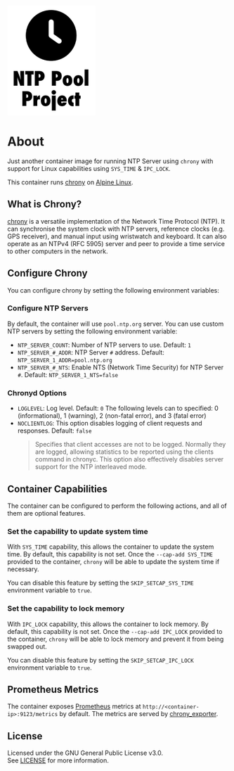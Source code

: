 <img src=".github/assets/ntppool.png" width="200px" /><br/>

# About
Just another container image for running NTP Server using `chrony` with support for Linux capabilities using `SYS_TIME` & `IPC_LOCK`.

This container runs [chrony](https://chrony-project.org/) on [Alpine Linux](https://alpinelinux.org/).

## What is Chrony?
[chrony](https://chrony-project.org/) is a versatile implementation of the Network Time Protocol (NTP). It can synchronise the system clock with NTP servers, reference clocks (e.g. GPS receiver), and manual input using wristwatch and keyboard. It can also operate as an NTPv4 (RFC 5905) server and peer to provide a time service to other computers in the network.

## Configure Chrony
You can configure chrony by setting the following environment variables:

### Configure NTP Servers

By default, the container will use `pool.ntp.org` server. You can use custom NTP servers by setting the following environment variable:

- `NTP_SERVER_COUNT`: Number of NTP servers to use. Default: `1`
- `NTP_SERVER_#_ADDR`: NTP Server `#` address. Default: `NTP_SERVER_1_ADDR=pool.ntp.org`
- `NTP_SERVER_#_NTS`: Enable NTS (Network Time Security) for NTP Server `#`. Default: `NTP_SERVER_1_NTS=false`

### Chronyd Options

- `LOGLEVEL`: Log level. Default: `0`
  The following levels can to specified: 0 (informational), 1 (warning), 2 (non-fatal error), and 3 (fatal error)
- `NOCLIENTLOG`: This option disables logging of client requests and responses. Default: `false`
  > Specifies that client accesses are not to be logged. Normally they are logged, allowing statistics to be reported using the clients command in chronyc. This option also effectively disables server support for the NTP interleaved mode.

## Container Capabilities
The container can be configured to perform the following actions, and all of them are optional features.

### Set the capability to update system time
With `SYS_TIME` capability, this allows the container to update the system time. By default, this capability is not set. Once the `--cap-add SYS_TIME` provided to the container, `chrony` will be able to update the system time if necessary.

You can disable this feature by setting the `SKIP_SETCAP_SYS_TIME` environment variable to `true`.

### Set the capability to lock memory
With `IPC_LOCK` capability, this allows the container to lock memory. By default, this capability is not set. Once the `--cap-add IPC_LOCK` provided to the container, `chrony` will be able to lock memory and prevent it from being swapped out.

You can disable this feature by setting the `SKIP_SETCAP_IPC_LOCK` environment variable to `true`.

## Prometheus Metrics

The container exposes [Prometheus](https://prometheus.io/) metrics at `http://<container-ip>:9123/metrics` by default. The metrics are served by [chrony_exporter](https://github.com/SuperQ/chrony_exporter).

## License
Licensed under the GNU General Public License v3.0.  
See [LICENSE](LICENSE) for more information.
